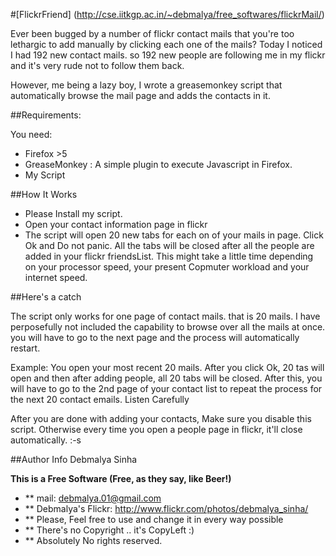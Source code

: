 #[FlickrFriend] (http://cse.iitkgp.ac.in/~debmalya/free_softwares/flickrMail/)


Ever been bugged by a number of flickr contact mails that you're too lethargic to add manually by clicking each one of the mails?
Today I noticed I had 192 new contact mails. so 192 new people are following me in my flickr and it's very rude not to follow them back.

However, me being a lazy boy, I wrote a greasemonkey script that automatically browse the mail page and adds the contacts in it.

##Requirements:

You need:
- Firefox >5
- GreaseMonkey : A simple plugin to execute Javascript in Firefox.
- My Script

##How It Works
- Please Install my script.
- Open your contact information page in flickr
- The script will open 20 new tabs for each on of your mails in page. Click Ok and Do not panic. All the tabs will be closed after all the people are added in your flickr friendsList. This might take a little time depending on your processor speed, your present Copmuter workload and your internet speed.

##Here's a catch

The script only works for one page of contact mails. that is 20 mails. I have perposefully not included the capability to browse over all the mails at once. you will have to go to the next page and the process will automatically restart. 

Example: You open your most recent 20 mails. After you click Ok, 20 tas will open and then after adding people, all 20 tabs will be closed. After this, you will have to go to the 2nd page of your contact list to repeat the process for the next 20 contact emails.
Listen Carefully

After you are done with adding your contacts, Make sure you disable this script. Otherwise every time you open a people page in flickr, it'll close automatically. :-s

##Author Info
Debmalya Sinha

**This is a Free Software (Free, as they say, like Beer!)**
- ** mail: debmalya.01@gmail.com
- **  Debmalya's Flickr: http://www.flickr.com/photos/debmalya_sinha/
- ** Please, Feel free to use and change it in every way possible
- ** There's no Copyright .. it's CopyLeft :)
- ** Absolutely No rights reserved.